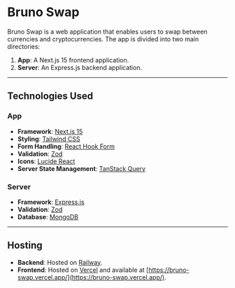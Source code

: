 # Bruno Swap

Bruno Swap is a web application that enables users to swap between currencies and cryptocurrencies. The app is divided into two main directories:

1. **App**: A Next.js 15 frontend application.
2. **Server**: An Express.js backend application.

---

## Technologies Used

### App

- **Framework**: [Next.js 15](https://nextjs.org/)
- **Styling**: [Tailwind CSS](https://tailwindcss.com/)
- **Form Handling**: [React Hook Form](https://react-hook-form.com/)
- **Validation**: [Zod](https://zod.dev/)
- **Icons**: [Lucide React](https://lucide.dev/)
- **Server State Management**: [TanStack Query](https://tanstack.com/query/v4)

### Server

- **Framework**: [Express.js](https://expressjs.com/)
- **Validation**: [Zod](https://zod.dev/)
- **Database**: [MongoDB](https://www.mongodb.com/)

---

## Hosting

- **Backend**: Hosted on [Railway](https://railway.app/).
- **Frontend**: Hosted on [Vercel](https://vercel.com/) and available at [https://bruno-swap.vercel.app/](https://bruno-swap.vercel.app/).
